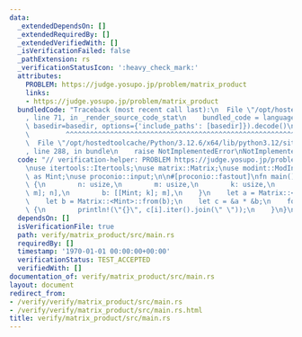 ```yaml
---
data:
  _extendedDependsOn: []
  _extendedRequiredBy: []
  _extendedVerifiedWith: []
  _isVerificationFailed: false
  _pathExtension: rs
  _verificationStatusIcon: ':heavy_check_mark:'
  attributes:
    PROBLEM: https://judge.yosupo.jp/problem/matrix_product
    links:
    - https://judge.yosupo.jp/problem/matrix_product
  bundledCode: "Traceback (most recent call last):\n  File \"/opt/hostedtoolcache/Python/3.12.6/x64/lib/python3.12/site-packages/onlinejudge_verify/documentation/build.py\"\
    , line 71, in _render_source_code_stat\n    bundled_code = language.bundle(stat.path,\
    \ basedir=basedir, options={'include_paths': [basedir]}).decode()\n          \
    \         ^^^^^^^^^^^^^^^^^^^^^^^^^^^^^^^^^^^^^^^^^^^^^^^^^^^^^^^^^^^^^^^^^^^^^^^^^^^^^^^^^\n\
    \  File \"/opt/hostedtoolcache/Python/3.12.6/x64/lib/python3.12/site-packages/onlinejudge_verify/languages/rust.py\"\
    , line 288, in bundle\n    raise NotImplementedError\nNotImplementedError\n"
  code: "// verification-helper: PROBLEM https://judge.yosupo.jp/problem/matrix_product\n\
    \nuse itertools::Itertools;\nuse matrix::Matrix;\nuse modint::ModInt998244353\
    \ as Mint;\nuse proconio::input;\n\n#[proconio::fastout]\nfn main() {\n    input!\
    \ {\n        n: usize,\n        m: usize,\n        k: usize,\n        a: [[Mint;\
    \ m]; n],\n        b: [[Mint; k]; m],\n    }\n    let a = Matrix::<Mint>::from(a);\n\
    \    let b = Matrix::<Mint>::from(b);\n    let c = &a * &b;\n    for i in 0..n\
    \ {\n        println!(\"{}\", c[i].iter().join(\" \"));\n    }\n}\n"
  dependsOn: []
  isVerificationFile: true
  path: verify/matrix_product/src/main.rs
  requiredBy: []
  timestamp: '1970-01-01 00:00:00+00:00'
  verificationStatus: TEST_ACCEPTED
  verifiedWith: []
documentation_of: verify/matrix_product/src/main.rs
layout: document
redirect_from:
- /verify/verify/matrix_product/src/main.rs
- /verify/verify/matrix_product/src/main.rs.html
title: verify/matrix_product/src/main.rs
---
```

